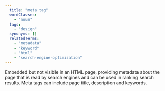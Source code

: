 ```yaml
---
  title: "meta tag"
  wordClasses:
    - "noun"
  tags:
    - "design"
  synonyms: []
  relatedTerms:
    - "metadata"
    - "keyword"
    - "html"
    - "search-engine-optimization"
---
```

Embedded but not visible in an HTML page, providing metadata about the page that is read by search engines and can be used in ranking search results. Meta tags can include page title, description and keywords.
